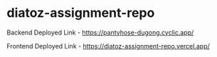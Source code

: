 # diatoz-assignment-repo


Backend Deployed Link - https://pantyhose-dugong.cyclic.app/

Frontend Deployed Link - https://diatoz-assignment-repo.vercel.app/
